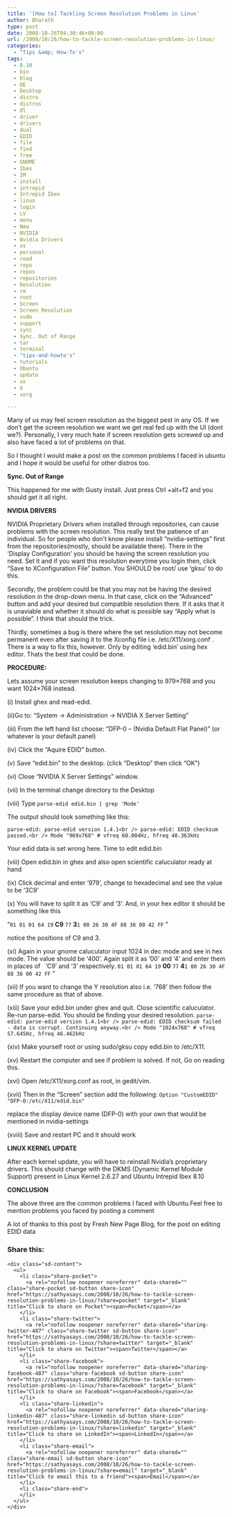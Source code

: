 ```yaml
---
title: '[How to] Tackling Screen Resolution Problems in Linux'
author: Bharath
type: post
date: 2008-10-26T04:30:46+00:00
url: /2008/10/26/how-to-tackle-screen-resolution-problems-in-linux/
categories:
  - "Tips &amp; How-To's"
tags:
  - 8.10
  - bin
  - blog
  - DE
  - Desktop
  - distro
  - distros
  - dl
  - driver
  - drivers
  - dual
  - EDID
  - file
  - find
  - free
  - GNOME
  - Ibex
  - IM
  - install
  - intrepid
  - Intrepid Ibex
  - linux
  - login
  - LV
  - menu
  - New
  - NVIDIA
  - Nvidia Drivers
  - os
  - personal
  - read
  - repo
  - repos
  - repositories
  - Resolution
  - rm
  - root
  - Screen
  - Screen Resolution
  - sudo
  - support
  - sync
  - Sync. Out of Range
  - tar
  - terminal
  - "tips-and-howto's"
  - tutorials
  - Ubuntu
  - update
  - ux
  - X
  - xorg

---
```

Many of us may feel screen resolution as the biggest pest in any OS. If we don&#8217;t get the screen resolution we want we get real fed up with the UI (dont we?). Personally, I very much hate if screen resolution gets screwed up and also have faced a lot of problems on that.

So I thought I would make a post on the common problems I faced in ubuntu and I hope it would be useful for other distros too.

<!--more-->

**Sync. Out of Range**

This happened for me with Gusty install. Just press Ctrl +alt+f2 and you should get it all right.

**NVIDIA DRIVERS**

NVIDIA Proprietary Drivers when installed through repositories, can cause problems with the screen resolution. This really test the patience of an individual. So for people who don&#8217;t know please install &#8220;nvidia-settings&#8221; first from the repositories(mostly, should be available there). There in the &#8216;Display Configuration&#8217; you should be having the screen resolution you need. Set it and if you want this resolution everytime you login then, click &#8220;Save to XConfiguration File&#8221; button. You SHOULD be root/ use &#8216;gksu&#8217; to do this.

Secondly, the problem could be that you may not be having the desired resolution in the drop-down menu. In that case, click on the &#8220;Advanced&#8221; button and add your desired but compatible resolution there. If it asks that it is unaviable and whether it should do what is possible say &#8220;Apply what is possible&#8221;. I think that should the trick.

Thirdly, sometimes a bug is there where the set resolution may not become permanent even after saving it to the Xconfig file i.e. /etc/X11/xorg.conf . There is a way to fix this, however. Only by editing &#8216;edid.bin&#8217; using hex editor. Thats the best that could be done.

**PROCEDURE:**

Lets assume your screen resolution keeps changing to 979&#215;768 and you want 1024&#215;768 instead.

(i) Install ghex and read-edid.

(ii)Go to: “System -> Administration -> NVIDIA X Server Setting”

(iii) From the left hand list choose: “DFP-0 &#8211; (Nvidia Default Flat Panel)” (or whatever is your default panel)

(iv) Click the “Aquire EDID” button.

(v) Save “edid.bin” to the desktop. (click “Desktop” then click “OK”)

(vi) Close “NVIDIA X Server Settings” window.

(vii) In the terminal change directory to the Desktop

(viii) Type `parse-edid edid.bin | grep 'Mode'`

The output should look something like this:
  
`parse-edid: parse-edid version 1.4.1<br />
parse-edid: EDID checksum passed.<br />
Mode "969x768" # vfreq 60.004Hz, hfreq 48.363kHz`

Your edid data is set wrong here. Time to edit edid.bin

(viii) Open edid.bin in ghex and also open scientific caluculator ready at hand

(ix) Click decimal and enter &#8216;979&#8217;, change to hexadecimal and see the value to be &#8216;3C9&#8217;

(x) You will have to split it as &#8216;C9&#8217; and &#8216;3&#8217;. And, in your hex editor it should be something like this

“`01 01 01 64 19` **C9** `77` **3**`1 00 26 30 4F 88 36 00 42 FF` ”

notice the positions of C9 and 3.

(xi) Again in your gnome caluculator input 1024 in dec mode and see in hex mode. The value should be &#8216;400&#8217;. Again split it as &#8217;00&#8217; and &#8216;4&#8217; and enter them in places of   &#8216;C9&#8217; and &#8216;3&#8217; respectively. `01 01 01 64 19` **00** `77` **4**`1 00 26 30 4F 88 36 00 42 FF` ”

(xii) If you want to change the Y resolution also i.e. &#8216;768&#8217; then follow the same procedure as that of above.

(xiii) Save your edid.bin under ghex and quit. Close scientific caluculator. Re-run parse-edid. You should be finding your desired resolution. `parse-edid: parse-edid version 1.4.1<br />
parse-edid: EDID checksum failed - data is corrupt. Continuing anyway.<br />
Mode "1024x768" # vfreq 57.645Hz, hfreq 46.462kHz`

(xiv) Make yourself root or using sudo/gksu copy edid.bin to /etc/X11.

(xv) Restart the computer and see if problem is solved. If not, Go on reading this.

(xvi) Open /etc/X11/xorg.conf as root, in gedit/vim.

(xvii) Then in the &#8220;Screen&#8221; section add the following: `Option "CustomEDID" "DFP-0:/etc/X11/edid.bin"`

replace the display device name (DFP-0) with your own that would be mentioned in nvidia-settings

(xviii) Save and restart PC and it should work

**LINUX KERNEL UPDATE**

After each kernel update, you will have to reinstall Nvidia&#8217;s proprietary drivers. This should change with the DKMS (Dynamic Kernel Module Support) present in Linux Kernel 2.6.27 and Ubuntu Intrepid Ibex 8.10

**CONCLUSION**

The above three are the common problems I faced with Ubuntu.Feel free to mention problems you faced by posting a comment

A lot of thanks to this post by Fresh New Page Blog, for the post on editing EDID data

<div class="sharedaddy sd-sharing-enabled">
  <div class="robots-nocontent sd-block sd-social sd-social-icon-text sd-sharing">
    <h3 class="sd-title">
      Share this:
    </h3>
    
    <div class="sd-content">
      <ul>
        <li class="share-pocket">
          <a rel="nofollow noopener noreferrer" data-shared="" class="share-pocket sd-button share-icon" href="https://sathyasays.com/2008/10/26/how-to-tackle-screen-resolution-problems-in-linux/?share=pocket" target="_blank" title="Click to share on Pocket"><span>Pocket</span></a>
        </li>
        <li class="share-twitter">
          <a rel="nofollow noopener noreferrer" data-shared="sharing-twitter-487" class="share-twitter sd-button share-icon" href="https://sathyasays.com/2008/10/26/how-to-tackle-screen-resolution-problems-in-linux/?share=twitter" target="_blank" title="Click to share on Twitter"><span>Twitter</span></a>
        </li>
        <li class="share-facebook">
          <a rel="nofollow noopener noreferrer" data-shared="sharing-facebook-487" class="share-facebook sd-button share-icon" href="https://sathyasays.com/2008/10/26/how-to-tackle-screen-resolution-problems-in-linux/?share=facebook" target="_blank" title="Click to share on Facebook"><span>Facebook</span></a>
        </li>
        <li class="share-linkedin">
          <a rel="nofollow noopener noreferrer" data-shared="sharing-linkedin-487" class="share-linkedin sd-button share-icon" href="https://sathyasays.com/2008/10/26/how-to-tackle-screen-resolution-problems-in-linux/?share=linkedin" target="_blank" title="Click to share on LinkedIn"><span>LinkedIn</span></a>
        </li>
        <li class="share-email">
          <a rel="nofollow noopener noreferrer" data-shared="" class="share-email sd-button share-icon" href="https://sathyasays.com/2008/10/26/how-to-tackle-screen-resolution-problems-in-linux/?share=email" target="_blank" title="Click to email this to a friend"><span>Email</span></a>
        </li>
        <li class="share-end">
        </li>
      </ul>
    </div>
  </div>
</div>